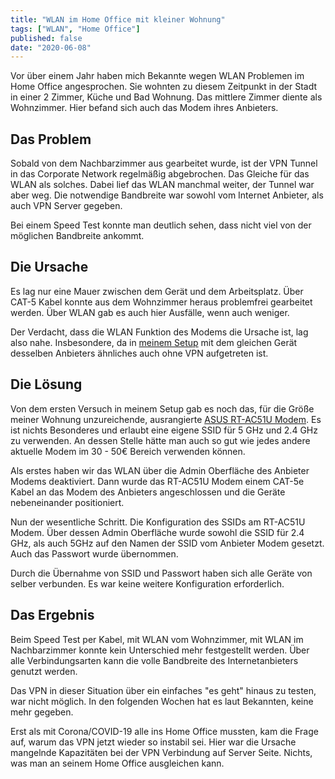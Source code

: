 ```yaml
---
title: "WLAN im Home Office mit kleiner Wohnung"
tags: ["WLAN", "Home Office"]
published: false
date: "2020-06-08"
---
```


Vor über einem Jahr haben mich Bekannte wegen WLAN Problemen im Home Office angesprochen.
Sie wohnten zu diesem Zeitpunkt in der Stadt in einer 2 Zimmer, Küche und Bad Wohnung.
Das mittlere Zimmer diente als Wohnzimmer. Hier befand sich auch das Modem ihres Anbieters.

## Das Problem

Sobald von dem Nachbarzimmer aus gearbeitet wurde, ist der VPN Tunnel in das Corporate Network regelmäßig abgebrochen.
Das Gleiche für das WLAN als solches. Dabei lief das WLAN manchmal weiter, der Tunnel war aber weg.
Die notwendige Bandbreite war sowohl vom Internet Anbieter, als auch VPN Server gegeben.

Bei einem Speed Test konnte man deutlich sehen, dass nicht viel von der möglichen Bandbreite ankommt.

## Die Ursache

Es lag nur eine Mauer zwischen dem Gerät und dem Arbeitsplatz. Über CAT-5 Kabel konnte aus dem Wohnzimmer heraus problemfrei gearbeitet werden.
Über WLAN gab es auch hier Ausfälle, wenn auch weniger.

Der Verdacht, dass die WLAN Funktion des Modems die Ursache ist, lag also nahe. Insbesondere, da in [meinem Setup](/wlan-im-home-office-mein-setup) mit dem gleichen Gerät desselben Anbieters ähnliches auch ohne VPN aufgetreten ist.

## Die Lösung

Von dem ersten Versuch in meinem Setup gab es noch das, für die Größe meiner Wohnung unzureichende, ausrangierte [ASUS RT-AC51U Modem](https://www.asus.com/de/Networking/RTAC51U/).
Es ist nichts Besonderes und erlaubt eine eigene SSID für 5 GHz und 2.4 GHz zu verwenden.
An dessen Stelle hätte man auch so gut wie jedes andere aktuelle Modem im 30 - 50€ Bereich verwenden können.

Als erstes haben wir das WLAN über die Admin Oberfläche des Anbieter Modems deaktiviert.
Dann wurde das RT-AC51U Modem einem CAT-5e Kabel an das Modem des Anbieters angeschlossen und die Geräte nebeneinander positioniert.

Nun der wesentliche Schritt. Die Konfiguration des SSIDs am RT-AC51U Modem.
Über dessen Admin Oberfläche wurde sowohl die SSID für 2.4 GHz, als auch 5GHz auf den Namen der SSID vom Anbieter Modem gesetzt.
Auch das Passwort wurde übernommen.

Durch die Übernahme von SSID und Passwort haben sich alle Geräte von selber verbunden. Es war keine weitere Konfiguration erforderlich.

## Das Ergebnis

Beim Speed Test per Kabel, mit WLAN vom Wohnzimmer, mit WLAN im Nachbarzimmer konnte kein Unterschied mehr festgestellt werden.
Über alle Verbindungsarten kann die volle Bandbreite des Internetanbieters genutzt werden.

Das VPN in dieser Situation über ein einfaches "es geht" hinaus zu testen, war nicht möglich. In den folgenden Wochen hat es laut Bekannten, keine mehr gegeben.

Erst als mit Corona/COVID-19 alle ins Home Office mussten, kam die Frage auf, warum das VPN jetzt wieder so instabil sei.
Hier war die Ursache mangelnde Kapazitäten bei der VPN Verbindung auf Server Seite. Nichts, was man an seinem Home Office ausgleichen kann.
